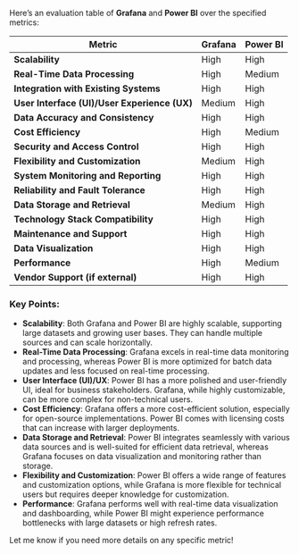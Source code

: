 Here’s an evaluation table of **Grafana** and **Power BI** over the specified metrics:

| **Metric**                        | **Grafana** | **Power BI** |
|-----------------------------------|-------------|--------------|
| **Scalability**                   | High        | High         |
| **Real-Time Data Processing**     | High        | Medium       |
| **Integration with Existing Systems** | High      | High         |
| **User Interface (UI)/User Experience (UX)** | Medium  | High         |
| **Data Accuracy and Consistency** | High        | High         |
| **Cost Efficiency**               | High        | Medium       |
| **Security and Access Control**   | High        | High         |
| **Flexibility and Customization** | Medium      | High         |
| **System Monitoring and Reporting** | High      | High         |
| **Reliability and Fault Tolerance** | High      | High         |
| **Data Storage and Retrieval**    | Medium      | High         |
| **Technology Stack Compatibility** | High      | High         |
| **Maintenance and Support**       | High        | High         |
| **Data Visualization**            | High        | High         |
| **Performance**                   | High        | Medium       |
| **Vendor Support (if external)**  | High        | High         |

### Key Points:
- **Scalability**: Both Grafana and Power BI are highly scalable, supporting large datasets and growing user bases. They can handle multiple sources and can scale horizontally.
- **Real-Time Data Processing**: Grafana excels in real-time data monitoring and processing, whereas Power BI is more optimized for batch data updates and less focused on real-time processing.
- **User Interface (UI)/UX**: Power BI has a more polished and user-friendly UI, ideal for business stakeholders. Grafana, while highly customizable, can be more complex for non-technical users.
- **Cost Efficiency**: Grafana offers a more cost-efficient solution, especially for open-source implementations. Power BI comes with licensing costs that can increase with larger deployments.
- **Data Storage and Retrieval**: Power BI integrates seamlessly with various data sources and is well-suited for efficient data retrieval, whereas Grafana focuses on data visualization and monitoring rather than storage.
- **Flexibility and Customization**: Power BI offers a wide range of features and customization options, while Grafana is more flexible for technical users but requires deeper knowledge for customization.
- **Performance**: Grafana performs well with real-time data visualization and dashboarding, while Power BI might experience performance bottlenecks with large datasets or high refresh rates.

Let me know if you need more details on any specific metric!